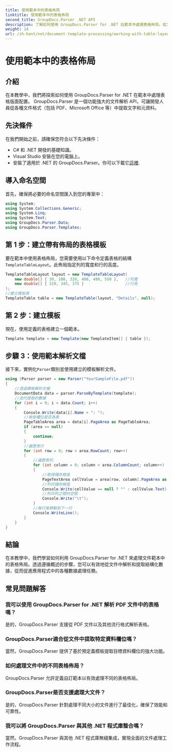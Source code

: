 ```yaml
---
title: 使用範本中的表格佈局
linktitle: 使用範本中的表格佈局
second_title: GroupDocs.Parser .NET API
description: 了解如何使用 GroupDocs.Parser for .NET 在範本中處理表格佈局。從文件中高效提取結構化資料。
weight: 14
url: /zh-hant/net/document-template-processing/working-with-table-layout-in-templates/
---
```


# 使用範本中的表格佈局

## 介紹
在本教學中，我們將探索如何使用 GroupDocs.Parser for .NET 在範本中處理表格版面配置。 GroupDocs.Parser 是一個功能強大的文件解析 API，可讓開發人員從各種文件格式（包括 PDF、Microsoft Office 等）中提取文字和元資料。
## 先決條件
在我們開始之前，請確保您符合以下先決條件：
- C# 和 .NET 開發的基礎知識。
- Visual Studio 安裝在您的電腦上。
- 安裝了適用於 .NET 的 GroupDocs.Parser。你可以下載它[這裡](https://releases.groupdocs.com/parser/net/).

## 導入命名空間
首先，確保將必要的命名空間匯入到您的專案中：
```csharp
using System;
using System.Collections.Generic;
using System.Linq;
using System.Text;
using GroupDocs.Parser.Data;
using GroupDocs.Parser.Templates;
```
## 第 1 步：建立帶有佈局的表格模板
要在範本中使用表格佈局，您需要使用以下命令定義表格的結構`TemplateTableLayout`。此佈局指定列的寬度和行的高度。
```csharp
TemplateTableLayout layout = new TemplateTableLayout(
    new double[] { 30, 100, 320, 400, 480, 550 },   //列寬
    new double[] { 320, 345, 375 }                  //行高
);
//建立模板表
TemplateTable table = new TemplateTable(layout, "Details", null);
```
## 第 2 步：建立模板
現在，使用定義的表格建立一個範本。
```csharp
Template template = new Template(new TemplateItem[] { table });
```
## 步驟 3：使用範本解析文檔
接下來，實例化`Parser`類別並使用建立的模板解析文件。
```csharp
using (Parser parser = new Parser("YourSampleFile.pdf"))
{
    //透過模板解析文檔
    DocumentData data = parser.ParseByTemplate(template);
    //迭代提取的數據
    for (int i = 0; i < data.Count; i++)
    {
        Console.Write(data[i].Name + ": ");
        //檢查欄位是否為表
        PageTableArea area = data[i].PageArea as PageTableArea;
        if (area == null)
        {
            continue;
        }
        //遍歷表行
        for (int row = 0; row < area.RowCount; row++)
        {
            //遍歷表列
            for (int column = 0; column < area.ColumnCount; column++)
            {
                //取得儲存格值
                PageTextArea cellValue = area[row, column].PageArea as PageTextArea;
                //列印儲存格值
                Console.Write(cellValue == null ? "" : cellValue.Text);
                //列印列之間的空間
                Console.Write("\t");
            }
            //每行後移動到下一行
            Console.WriteLine();
        }
    }
}
```

## 結論
在本教學中，我們學習如何利用 GroupDocs.Parser for .NET 來處理文件範本中的表格佈局。透過遵循概述的步驟，您可以有效地從文件中解析和提取結構化數據，從而促進應用程式中的各種數據處理任務。

## 常見問題解答
### 我可以使用 GroupDocs.Parser for .NET 解析 PDF 文件中的表格嗎？
是的，GroupDocs.Parser 支援從 PDF 文件以及其他流行格式解析表格。
### GroupDocs.Parser適合從文件中提取特定資料欄位嗎？
當然，GroupDocs.Parser 提供了基於預定義模板提取目標資料欄位的強大功能。
### 如何處理文件中的不同表格佈局？
GroupDocs.Parser 允許定義自訂範本以有效處理不同的表格佈局。
### GroupDocs.Parser是否支援處理大文件？
是的，GroupDocs.Parser 針對處理不同大小的文件進行了最佳化，確保了效能和可靠性。
### 我可以將 GroupDocs.Parser 與其他 .NET 程式庫整合嗎？
當然，GroupDocs.Parser 與其他 .NET 程式庫無縫集成，實現全面的文件處理工作流程。